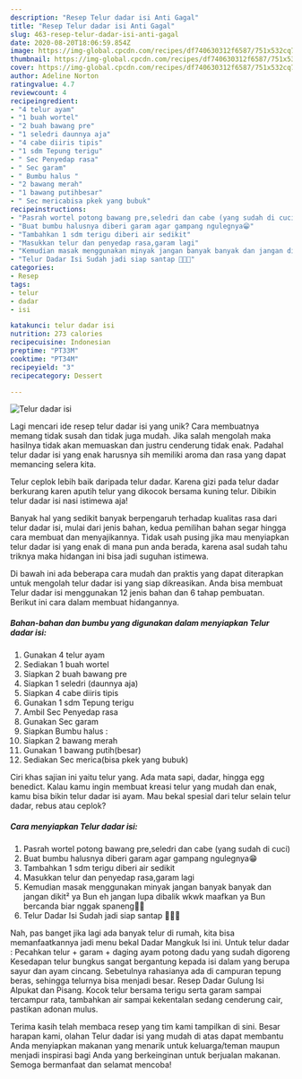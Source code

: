```yaml
---
description: "Resep Telur dadar isi Anti Gagal"
title: "Resep Telur dadar isi Anti Gagal"
slug: 463-resep-telur-dadar-isi-anti-gagal
date: 2020-08-20T18:06:59.854Z
image: https://img-global.cpcdn.com/recipes/df740630312f6587/751x532cq70/telur-dadar-isi-foto-resep-utama.jpg
thumbnail: https://img-global.cpcdn.com/recipes/df740630312f6587/751x532cq70/telur-dadar-isi-foto-resep-utama.jpg
cover: https://img-global.cpcdn.com/recipes/df740630312f6587/751x532cq70/telur-dadar-isi-foto-resep-utama.jpg
author: Adeline Norton
ratingvalue: 4.7
reviewcount: 4
recipeingredient:
- "4 telur ayam"
- "1 buah wortel"
- "2 buah bawang pre"
- "1 seledri daunnya aja"
- "4 cabe diiris tipis"
- "1 sdm Tepung terigu"
- " Sec Penyedap rasa"
- " Sec garam"
- " Bumbu halus "
- "2 bawang merah"
- "1 bawang putihbesar"
- " Sec mericabisa pkek yang bubuk"
recipeinstructions:
- "Pasrah wortel potong bawang pre,seledri dan cabe (yang sudah di cuci)"
- "Buat bumbu halusnya diberi garam agar gampang ngulegnya😁"
- "Tambahkan 1 sdm terigu diberi air sedikit"
- "Masukkan telur dan penyedap rasa,garam lagi"
- "Kemudian masak menggunakan minyak jangan banyak banyak dan jangan dikit² ya Bun eh jangan lupa dibalik wkwk maafkan ya Bun bercanda biar nggak spaneng🤭😋"
- "Telur Dadar Isi Sudah jadi siap santap 💋💋🥰"
categories:
- Resep
tags:
- telur
- dadar
- isi

katakunci: telur dadar isi 
nutrition: 273 calories
recipecuisine: Indonesian
preptime: "PT33M"
cooktime: "PT34M"
recipeyield: "3"
recipecategory: Dessert

---
```



![Telur dadar isi](https://img-global.cpcdn.com/recipes/df740630312f6587/751x532cq70/telur-dadar-isi-foto-resep-utama.jpg)

Lagi mencari ide resep telur dadar isi yang unik? Cara membuatnya memang tidak susah dan tidak juga mudah. Jika salah mengolah maka hasilnya tidak akan memuaskan dan justru cenderung tidak enak. Padahal telur dadar isi yang enak harusnya sih memiliki aroma dan rasa yang dapat memancing selera kita.

Telur ceplok lebih baik daripada telur dadar. Karena gizi pada telur dadar berkurang karen aputih telur yang dikocok bersama kuning telur. Dibikin telur dadar isi nasi istimewa aja!

Banyak hal yang sedikit banyak berpengaruh terhadap kualitas rasa dari telur dadar isi, mulai dari jenis bahan, kedua pemilihan bahan segar hingga cara membuat dan menyajikannya. Tidak usah pusing jika mau menyiapkan telur dadar isi yang enak di mana pun anda berada, karena asal sudah tahu triknya maka hidangan ini bisa jadi suguhan istimewa.


Di bawah ini ada beberapa cara mudah dan praktis yang dapat diterapkan untuk mengolah telur dadar isi yang siap dikreasikan. Anda bisa membuat Telur dadar isi menggunakan 12 jenis bahan dan 6 tahap pembuatan. Berikut ini cara dalam membuat hidangannya.

<!--inarticleads1-->

##### Bahan-bahan dan bumbu yang digunakan dalam menyiapkan Telur dadar isi:

1. Gunakan 4 telur ayam
1. Sediakan 1 buah wortel
1. Siapkan 2 buah bawang pre
1. Siapkan 1 seledri (daunnya aja)
1. Siapkan 4 cabe diiris tipis
1. Gunakan 1 sdm Tepung terigu
1. Ambil  Sec Penyedap rasa
1. Gunakan  Sec garam
1. Siapkan  Bumbu halus :
1. Siapkan 2 bawang merah
1. Gunakan 1 bawang putih(besar)
1. Sediakan  Sec merica(bisa pkek yang bubuk)


Ciri khas sajian ini yaitu telur yang. Ada mata sapi, dadar, hingga egg benedict. Kalau kamu ingin membuat kreasi telur yang mudah dan enak, kamu bisa bikin telur dadar isi ayam. Mau bekal spesial dari telur selain telur dadar, rebus atau ceplok? 

<!--inarticleads2-->

##### Cara menyiapkan Telur dadar isi:

1. Pasrah wortel potong bawang pre,seledri dan cabe (yang sudah di cuci)
1. Buat bumbu halusnya diberi garam agar gampang ngulegnya😁
1. Tambahkan 1 sdm terigu diberi air sedikit
1. Masukkan telur dan penyedap rasa,garam lagi
1. Kemudian masak menggunakan minyak jangan banyak banyak dan jangan dikit² ya Bun eh jangan lupa dibalik wkwk maafkan ya Bun bercanda biar nggak spaneng🤭😋
1. Telur Dadar Isi Sudah jadi siap santap 💋💋🥰


Nah, pas banget jika lagi ada banyak telur di rumah, kita bisa memanfaatkannya jadi menu bekal Dadar Mangkuk Isi ini. Untuk telur dadar : Pecahkan telur + garam + daging ayam potong dadu yang sudah digoreng Kesedapan telur bungkus sangat bergantung kepada isi dalam yang berupa sayur dan ayam cincang. Sebetulnya rahasianya ada di campuran tepung beras, sehingga telurnya bisa menjadi besar. Resep Dadar Gulung Isi Alpukat dan Pisang. Kocok telur bersama terigu serta garam sampai tercampur rata, tambahkan air sampai kekentalan sedang cenderung cair, pastikan adonan mulus. 

Terima kasih telah membaca resep yang tim kami tampilkan di sini. Besar harapan kami, olahan Telur dadar isi yang mudah di atas dapat membantu Anda menyiapkan makanan yang menarik untuk keluarga/teman maupun menjadi inspirasi bagi Anda yang berkeinginan untuk berjualan makanan. Semoga bermanfaat dan selamat mencoba!
